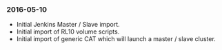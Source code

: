 ### 2016-05-10

* Initial Jenkins Master / Slave import.
* Initial import of RL10 volume scripts.
* Initial import of generic CAT which will launch a master / slave cluster.
